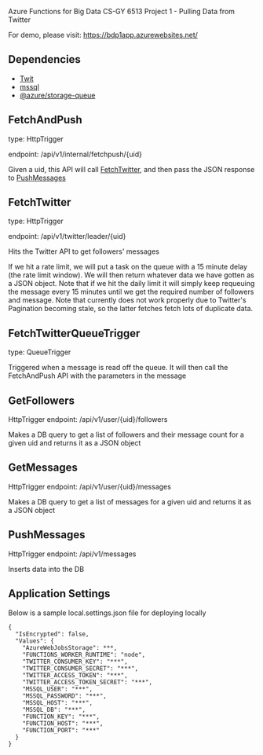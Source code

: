 Azure Functions for Big Data CS-GY 6513 Project 1 - Pulling Data from Twitter

For demo, please visit: https://bdp1app.azurewebsites.net/

## Dependencies
- [Twit](https://www.npmjs.com/package/twit)
- [mssql](https://www.npmjs.com/package/mssql)
- [@azure/storage-queue](https://www.npmjs.com/package/@azure/storage-queue)

## FetchAndPush
type: HttpTrigger

endpoint: /api/v1/internal/fetchpush/{uid}

Given a uid, this API will call [FetchTwitter](#FetchTwitter), and then pass the JSON response to [PushMessages](#PushMessages)
## FetchTwitter
type: HttpTrigger

endpoint: /api/v1/twitter/leader/{uid}

Hits the Twitter API to get followers' messages

If we hit a rate limit, we will put a task on the queue with a 15 minute delay (the rate limit window). We will then return whatever data we have gotten as a JSON object. Note that if we hit the daily limit it will simply keep requeuing the message every 15 minutes until we get the required number of followers and message. Note that currently does not work properly due to Twitter's Pagination becoming stale, so the latter fetches fetch lots of duplicate data. 
## FetchTwitterQueueTrigger
type: QueueTrigger

Triggered when a message is read off the queue. It will then call the FetchAndPush API with the parameters in the message
## GetFollowers
HttpTrigger
endpoint: /api/v1/user/{uid}/followers

Makes a DB query to get a list of followers and their message count for a given uid and returns it as a JSON object
## GetMessages
HttpTrigger
endpoint: /api/v1/user/{uid}/messages

Makes a DB query to get a list of messages for a given uid and returns it as a JSON object
## PushMessages
HttpTrigger
endpoint: /api/v1/messages

Inserts data into the DB

## Application Settings
Below is a sample local.settings.json file for deploying locally

```
{
  "IsEncrypted": false,
  "Values": {
    "AzureWebJobsStorage": ***,
    "FUNCTIONS_WORKER_RUNTIME": "node",
    "TWITTER_CONSUMER_KEY": "***",
    "TWITTER_CONSUMER_SECRET": "***",
    "TWITTER_ACCESS_TOKEN": "***",
    "TWITTER_ACCESS_TOKEN_SECRET": "***",
    "MSSQL_USER": "***",
    "MSSQL_PASSWORD": "***",
    "MSSQL_HOST": "***",
    "MSSQL_DB": "***",
    "FUNCTION_KEY": "***",
    "FUNCTION_HOST": "***",
    "FUNCTION_PORT": "***"
  }
}
```
